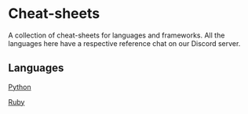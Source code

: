 # Cheat-sheets
A collection of cheat-sheets for languages and frameworks. All the languages here have a respective reference chat on our Discord server.

## Languages
[Python](./Languagues/Python.md)

[Ruby](./Languagues/Ruby.md)
